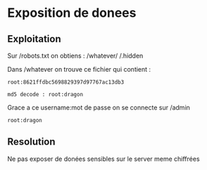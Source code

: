 # Exposition de donees

## Exploitation

Sur /robots.txt on obtiens :
	/whatever/
	/.hidden

Dans /whatever on trouve ce fichier qui contient :

	root:8621ffdbc5698829397d97767ac13db3

	md5 decode : root:dragon

Grace a ce username:mot de passe on se connecte sur /admin 

	root:dragon

## Resolution

Ne pas exposer de donées sensibles sur le server meme chiffrées